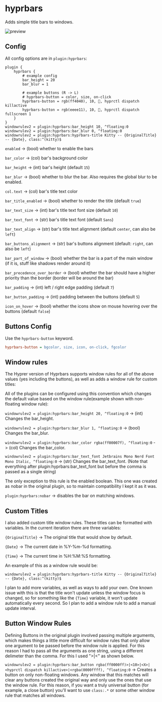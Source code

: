 # hyprbars

Adds simple title bars to windows.

![preview](https://i.ibb.co/hLDRCpT/20231029-22h30m05s.png)

## Config

All config options are in `plugin:hyprbars`:

```
plugin {
    hyprbars {
        # example config
        bar_height = 20
        bar_blur = 1

        # example buttons (R -> L)
        # hyprbars-button = color, size, on-click
        hyprbars-button = rgb(ff4040), 10, 󰖭, hyprctl dispatch killactive
        hyprbars-button = rgb(eeee11), 10, , hyprctl dispatch fullscreen 1
    }
}
windowrulev2 = plugin:hyprbars:bar_height 10, ^floating:0
windowrulev2 = plugin:hyprbars:bar_blur 0, ^floating:0
windowrulev2 = plugin:hyprbars:hyprbars-title Kitty -- {OriginalTitle} -- {Date}, class:^(kitty)$
```

`enabled` -> (bool) whether to enable the bars

`bar_color` -> (col) bar's background color

`bar_height` -> (int) bar's height (default `15`)

`bar_blur` -> (bool) whether to blur the bar. Also requires the global blur to be enabled.

`col.text` -> (col) bar's title text color

`bar_title_enabled` -> (bool) whether to render the title (default `true`)

`bar_text_size` -> (int) bar's title text font size (default `10`)

`bar_text_font` -> (str) bar's title text font (default `Sans`)

`bar_text_align` -> (str) bar's title text alignment (default `center`, can also be `left`)

`bar_buttons_alignment` -> (str) bar's buttons alignment (default: `right`, can also be `left`)

`bar_part_of_window` -> (bool) whether the bar is a part of the main window (if it is, stuff like shadows render around it)

`bar_precedence_over_border` -> (bool) whether the bar should have a higher priority than the border (border will be around the bar)

`bar_padding` -> (int) left / right edge padding (default `7`)

`bar_button_padding` -> (int) padding between the buttons (default `5`)

`icon_on_hover` -> (bool) whether the icons show on mouse hovering over the buttons (default `false`)

## Buttons Config

Use the `hyprbars-button` keyword.

```ini
hyprbars-button = bgcolor, size, icon, on-click, fgcolor
```

## Window rules

The Hyprer version of Hyprbars supports window rules for all of the above values (yes including the buttons), as well as adds a window rule for custom titles:

All of the plugins can be configured using this convention which changes the default value based on the window rule(example shown with non-floating window rule):

`windowrulev2 = plugin:hyprbars:bar_height 20, ^floating:0` -> (int) Changes the bar_height.

`windowrulev2 = plugin:hyprbars:bar_blur 1, ^floating:0` -> (bool) Changes the bar_blur.

`windowrulev2 = plugin:hyprbars:bar_color rgba(ff00007f), ^floating:0` -> (col) Changes the bar_color.

`windowrulev2 = plugin:hyprbars:bar_text_font Jetbrains Mono Nerd Font Mono Italic, ^floating:0` -> (str) Changes the bar_text_font. (Note that everything after plugin:hyprbars:bar_text_font but before the comma is passed as a single string)

The only exception to this rule is the enabled boolean. This one was created as nobar in the original plugin, so to maintain compatibility I kept it as it was.

`plugin:hyprbars:nobar` -> disables the bar on matching windows.

## Custom Titles

I also added custom title window rules. These titles can be formatted with variables. In the current iteration there are three variables:

`{OriginalTitle}` -> The original title that would show by default.

`{Date}` -> The current date in %Y-%m-%d formatting.

`{Time}` -> The current time in %H:%M:%S formatting.

An example of this as a window rule would be:

`windowrulev2 = plugin:hyprbars:hyprbars-title Kitty -- {OriginalTitle} -- {Date}, class:^(kitty)$`

I plan to add more variables, as well as ways to add your own. One known issue with this is that the title won't update unless the window focus is changed, so for something like the `{Time}` variable, it won't update automatically every second. So I plan to add a window rule to add a manual update interval.

## Button Window Rules

Defining Buttons in the original plugin involved passing multiple arguments, which makes things a little more difficult for window rules that only allow one argument to be passed before the window rule is applied. For this reason I had to pass all the arguments as one string, using a different delimeter than the comma. For this I used ">|<" as shown below.

`windowrulev2 = plugin:hyprbars:bar_button rgba(ff0000ff)>|<10>|<X>|<hyprctl dispatch killactive>|<rgba(0000ffff), ^floating:0` -> Creates a button on only non-floating windows.
Any window that this matches will clear any buttons created the original way and only use the ones that use the window rule. For this reason, if you want a truly universal button (for example, a close button) you'll want to use `class:.*` or some other window rule that matches all windows.
